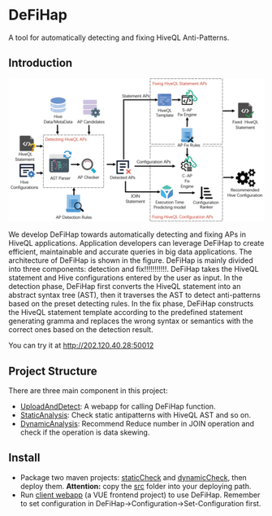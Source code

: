 # DeFiHap
A tool for automatically detecting and fixing HiveQL Anti-Patterns.

## Introduction
![system overview](pic/System%20Overview.png)

We develop DeFiHap towards automatically detecting and fixing APs in HiveQL applications. Application developers can leverage DeFiHap to create efficient, maintainable and accurate queries in big data applications.
The architecture of DeFiHap is shown in the figure. DeFiHap is mainly divided into three components: detection and fix!!!!!!!!!!!. DeFiHap takes the HiveQL
statement and Hive configurations entered by the user as input. In the detection phase, DeFiHap first converts the HiveQL 
statement into an abstract syntax tree (AST), then it traverses the AST to detect anti-patterns based on the preset detecting 
rules. In the fix phase, DeFiHap constructs the HiveQL statement template according to the predefined statement generating 
gramma and replaces the wrong syntax or semantics with the correct ones based on the detection result.

You can try it at http://202.120.40.28:50012

## Project Structure
There are three main component in this project:

* [UploadAndDetect](UploadAndDetect): A webapp for calling DeFiHap function.
* [StaticAnalysis](StaticAnalysis): Check static antipatterns with HiveQL 
AST and so on.
* [DynamicAnalysis](DynamicAnalysis): Recommend Reduce number in JOIN operation
and check if the operation is data skewing.

## Install
* Package two maven projects: [staticCheck](StaticAnalysis) and 
[dynamicCheck](DynamicAnalysis/hivecheck), then deploy them. 
**Attention:** copy the [src](src) folder into your deploying path.
* Run [client webapp](UploadAndDetect/UploadAndDetect) (a VUE frontend project) to use DeFiHap. 
Remember to set configuration in DeFiHap->Configuration->Set-Configuration first.

